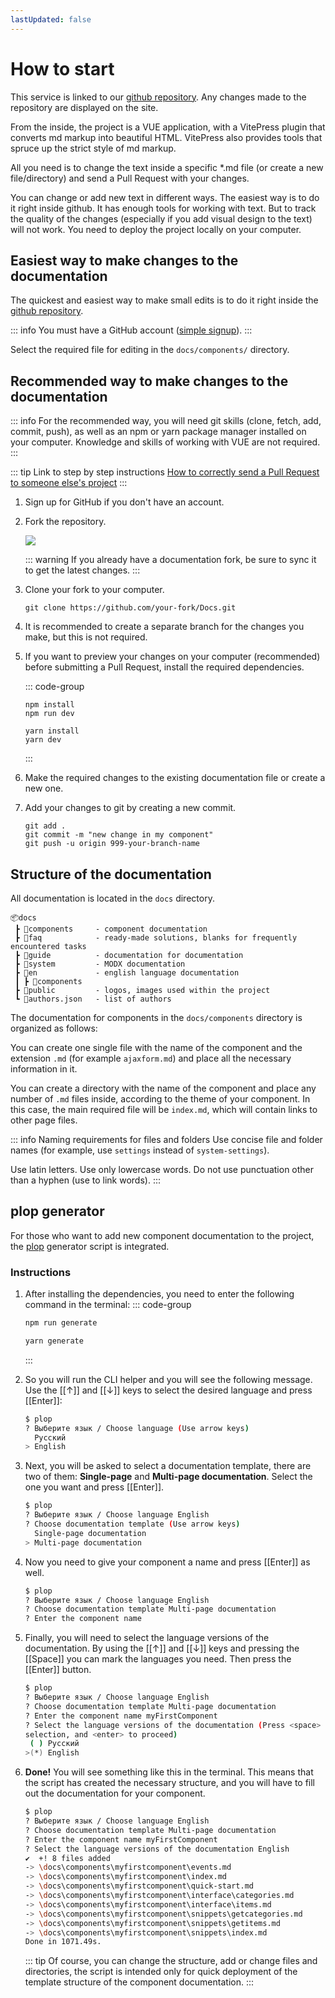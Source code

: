 ```yaml
---
lastUpdated: false
---
```

# How to start

This service is linked to our [github repository][repository]. Any changes made to the repository are displayed on the site.

From the inside, the project is a VUE application, with a VitePress plugin that converts md markup into beautiful HTML.
VitePress also provides tools that spruce up the strict style of md markup.

All you need is to change the text inside a specific *.md file (or create a new file/directory) and send a Pull Request with your changes.

You can change or add new text in different ways.
The easiest way is to do it right inside github. It has enough tools for working with text.
But to track the quality of the changes (especially if you add visual design to the text) will not work. You need to deploy the project locally on your computer.

## Easiest way to make changes to the documentation

The quickest and easiest way to make small edits is to do it right inside the [github repository][repository].

::: info
You must have a GitHub account ([simple signup](https://github.com/signup)).
:::

Select the required file for editing in the `docs/components/` directory.

## Recommended way to make changes to the documentation

::: info
For the recommended way, you will need git skills (clone, fetch, add, commit, push), as well as an npm or yarn package manager installed on your computer.
Knowledge and skills of working with VUE are not required.
:::

::: tip
Link to step by step instructions
[How to correctly send a Pull Request to someone else's project](https://gist.github.com/AgelxNash/a030d9c080eda4a3791e#file-pull-request-md)
:::

1. Sign up for GitHub if you don't have an account.
2. Fork the repository.

    [![](https://file.modx.pro/files/6/1/2/612882dad02d9ba59041e114f060b9b5s.jpg)](https://file.modx.pro/files/6/1/2/612882dad02d9ba59041e114f060b9b5.png)

    ::: warning
    If you already have a documentation fork, be sure to sync it to get the latest changes.
    :::

3. Clone your fork to your computer.

    ```shell
    git clone https://github.com/your-fork/Docs.git
    ```

4. It is recommended to create a separate branch for the changes you make, but this is not required.
5. If you want to preview your changes on your computer (recommended) before submitting a Pull Request, install the required dependencies.

    ::: code-group

    ```shell [npm]
    npm install
    npm run dev
    ```

    ```shell [yarn]
    yarn install
    yarn dev
    ```

    :::

6. Make the required changes to the existing documentation file or create a new one.
7. Add your changes to git by creating a new commit.

    ```shell
    git add .
    git commit -m "new change in my component"
    git push -u origin 999-your-branch-name
    ```

## Structure of the documentation

All documentation is located in the `docs` directory.

```
📦docs
 ┣ 📂components     - component documentation
 ┣ 📂faq            - ready-made solutions, blanks for frequently encountered tasks
 ┣ 📂guide          - documentation for documentation
 ┣ 📂system         - MODX documentation
 ┣ 📂en             - english language documentation
 ┃ ┣ 📂components
 ┣ 📂public         - logos, images used within the project
 ┗ 📜authors.json   - list of authors
```

The documentation for components in the `docs/components` directory is organized as follows:

You can create one single file with the name of the component and the extension `.md` (for example `ajaxform.md`) and place all the necessary information in it.

You can create a directory with the name of the component and place any number of `.md` files inside, according to the theme of your component.
In this case, the main required file will be `index.md`, which will contain links to other page files.

::: info Naming requirements for files and folders
Use concise file and folder names (for example, use `settings` instead of `system-settings`).

Use latin letters.
Use only lowercase words.
Do not use punctuation other than a hyphen (use to link words).
:::

## plop generator

For those who want to add new component documentation to the project, the [plop] generator script is integrated.

### Instructions

1. After installing the dependencies, you need to enter the following command in the terminal:
    ::: code-group

    ```sh [npm]
    npm run generate
    ```

    ```sh [yarn]
    yarn generate
    ```

    :::
2. So you will run the CLI helper and you will see the following message. Use the [[&uarr;]] and [[&darr;]] keys to select the desired language and press [[Enter]]:

    ```sh
    $ plop
    ? Выберите язык / Choose language (Use arrow keys)
      Русский
    > English
    ```

3. Next, you will be asked to select a documentation template, there are two of them: **Single-page** and **Multi-page documentation**. Select the one you want and press [[Enter]].

    ```sh
    $ plop
    ? Выберите язык / Choose language English
    ? Choose documentation template (Use arrow keys)
      Single-page documentation
    > Multi-page documentation
    ```

4. Now you need to give your component a name and press [[Enter]] as well.

    ```sh
    $ plop
    ? Выберите язык / Choose language English
    ? Choose documentation template Multi-page documentation
    ? Enter the component name
    ```

5. Finally, you will need to select the language versions of the documentation. By using the [[&uarr;]] and [[&darr;]] keys and pressing the [[Space]] you can mark the languages you need. Then press the [[Enter]] button.

    ```sh
    $ plop
    ? Выберите язык / Choose language English
    ? Choose documentation template Multi-page documentation
    ? Enter the component name myFirstComponent
    ? Select the language versions of the documentation (Press <space> to select, <a> to toggle all, <i> to invert
    selection, and <enter> to proceed)
     ( ) Русский
    >(*) English
    ```

6. **Done!** You will see something like this in the terminal. This means that the script has created the necessary structure, and you will have to fill out the documentation for your component.

    ```sh
    $ plop
    ? Выберите язык / Choose language English
    ? Choose documentation template Multi-page documentation
    ? Enter the component name myFirstComponent
    ? Select the language versions of the documentation English
    ✔  +! 8 files added
    -> \docs\components\myfirstcomponent\events.md
    -> \docs\components\myfirstcomponent\index.md
    -> \docs\components\myfirstcomponent\quick-start.md
    -> \docs\components\myfirstcomponent\interface\categories.md
    -> \docs\components\myfirstcomponent\interface\items.md
    -> \docs\components\myfirstcomponent\snippets\getcategories.md
    -> \docs\components\myfirstcomponent\snippets\getitems.md
    -> \docs\components\myfirstcomponent\snippets\index.md
    Done in 1071.49s.
    ```

    ::: tip
    Of course, you can change the structure, add or change files and directories, the script is intended only for quick deployment of the template structure of the component documentation.
    :::

[plop]: https://github.com/plopjs/plop
[repository]: https://github.com/modx-pro/Docs
